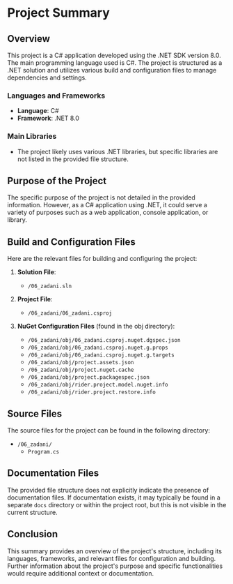 # Project Summary

## Overview
This project is a C# application developed using the .NET SDK version 8.0. The main programming language used is C#. The project is structured as a .NET solution and utilizes various build and configuration files to manage dependencies and settings.

### Languages and Frameworks
- **Language**: C#
- **Framework**: .NET 8.0

### Main Libraries
- The project likely uses various .NET libraries, but specific libraries are not listed in the provided file structure.

## Purpose of the Project
The specific purpose of the project is not detailed in the provided information. However, as a C# application using .NET, it could serve a variety of purposes such as a web application, console application, or library.

## Build and Configuration Files
Here are the relevant files for building and configuring the project:

1. **Solution File**: 
   - `/06_zadani.sln`
   
2. **Project File**: 
   - `/06_zadani/06_zadani.csproj`
   
3. **NuGet Configuration Files** (found in the obj directory):
   - `/06_zadani/obj/06_zadani.csproj.nuget.dgspec.json`
   - `/06_zadani/obj/06_zadani.csproj.nuget.g.props`
   - `/06_zadani/obj/06_zadani.csproj.nuget.g.targets`
   - `/06_zadani/obj/project.assets.json`
   - `/06_zadani/obj/project.nuget.cache`
   - `/06_zadani/obj/project.packagespec.json`
   - `/06_zadani/obj/rider.project.model.nuget.info`
   - `/06_zadani/obj/rider.project.restore.info`

## Source Files
The source files for the project can be found in the following directory:
- `/06_zadani/`
  - `Program.cs`

## Documentation Files
The provided file structure does not explicitly indicate the presence of documentation files. If documentation exists, it may typically be found in a separate `docs` directory or within the project root, but this is not visible in the current structure.

## Conclusion
This summary provides an overview of the project's structure, including its languages, frameworks, and relevant files for configuration and building. Further information about the project's purpose and specific functionalities would require additional context or documentation.